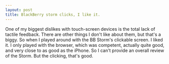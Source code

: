 ```yaml
---
layout: post
title: BlackBerry storm clicks, I like it.
---
```



One of my biggest dislikes with touch-screen devices is the total lack of tactile feedback. There are other things I don't like about them, but that's a biggy. So when I played around with the BB Storm's clickable screen. I liked it. I only played with the browser, which was competent, actually quite good, and very close to as good as the iPhone. So I can't provide an overall review of the Storm. But the clicking, that's good.
